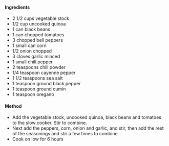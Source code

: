 #### Ingredients

- 2 1/2 cups vegetable stock
- 1/2 cup uncooked quinoa
- 1 can black beans
- 1 can chopped tomatoes
- 3 chopped bell peppers
- 1 small can corn
- 1/2 onion chopped
- 3 cloves garlic minced
- 1 small chili pepper
- 2 teaspoons chili powder
- 1/4 teaspoon cayenne pepper
- 1 1/2 teaspoons sea salt
- 1 teaspoon ground black pepper
- 1 teaspoon ground cumin
- 1 teaspoon oregano

#### Method
- Add the vegetable stock, uncooked quinoa, black beans and tomatoes to the slow cooker. Stir to combine.
- Next add the peppers, corn, onion and garlic, and stir, then add the rest of the seasonings and stir a few times to combine.
- Cook on low for 6 hours